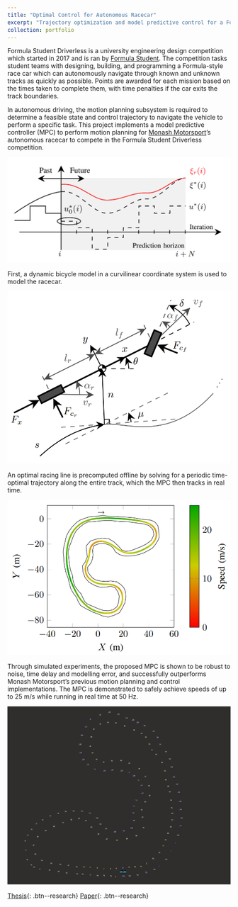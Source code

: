 ```yaml
---
title: "Optimal Control for Autonomous Racecar"
excerpt: "Trajectory optimization and model predictive control for a Formula Student autonomous racecar<br/><img src='/images/racecar/racing.gif'>"
collection: portfolio
---
```


Formula Student Driverless is a university engineering design competition which started in 2017 and is ran by [Formula Student](https://www.formulastudent.de/fsg/). The competition tasks student teams with designing, building, and programming a Formula-style race car which can autonomously navigate through known and unknown tracks as quickly as possible. Points are awarded for each mission based on the times taken to complete them, with time penalties if the car exits the track boundaries.

In autonomous driving, the motion planning subsystem is required to determine a feasible state and control trajectory to navigate the vehicle to perform a specific task. This project implements a model predictive controller (MPC) to perform motion planning for [Monash Motorsport](https://www.monashmotorsport.com/)’s autonomous racecar to compete in the Formula Student Driverless competition. 

![](/images/racecar/mpc.png)

First, a dynamic bicycle model in a curvilinear coordinate system is used to model the racecar.

![](/images/racecar/vehicle.png)

An optimal racing line is precomputed offline by solving for a periodic time-optimal trajectory along the entire track, which the MPC then tracks in real time. 

![](/images/racecar/trajectory.png)

Through simulated experiments, the proposed MPC is shown to be robust to noise, time delay and modelling error, and successfully outperforms Monash Motorsport’s previous motion planning and control implementations. The MPC is demonstrated to safely achieve speeds of up to 25 m/s while running in real time at 50 Hz.

![](/images/racecar/racing.gif)

[Thesis](/files/bachelor_thesis.pdf){: .btn--research}
[Paper](/files/bachelor_thesis_paper.pdf){: .btn--research}
